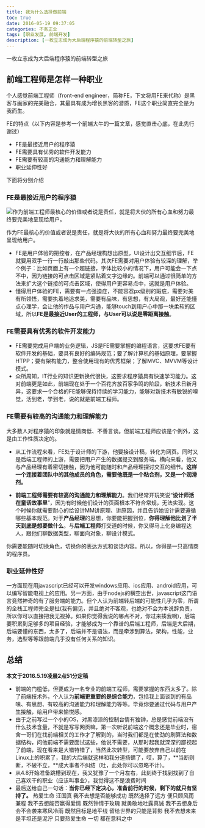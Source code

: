 ```yaml
---
title: 我为什么选择做前端
toc: true
date: 2016-05-19 09:37:05
categories: 不务正业
tags: [职业发展, 前端开发]
description: [一枚立志成为大后端程序猿的前端转型之旅]
---
```

一枚立志成为大后端程序猿的前端转型之旅
<!--more-->
## 前端工程师是怎样一种职业 ##

个人感觉前端工程师（front-end engineer，简称FE，下文将用FE来代称）是黑客与画家的完美融合，其最具有成为增长黑客的潜质，FE这个职业简直完全是为我而生。

FE的特点（以下内容是参考一个前端大牛的一篇文章，感觉直击心底，在此先行谢过）

- FE是最接近用户的程序猿
- FE需要具有优秀的软件开发能力
- FE需要有较高的沟通能力和理解能力
- 职业延伸性好

下面将分别介绍

### FE是最接近用户的程序猿 ###

![作为前端工程师最核心的价值或者说是责任，就是将大伙的所有心血和努力最终要完美地呈现给用户。](http://7xtj85.com1.z0.glb.clouddn.com/image/jpg/Front_end.png)

作为FE最核心的价值或者说是责任，就是将大伙的所有心血和努力最终要完美地呈现给用户。

- FE是用户体验的把控者，在产品经理构想出原型，UI设计出交互细节后，FE就要用双手一行一行敲出那些代码。其次FE需要对用户体验有较深的理解，举个例子：比如页面上有一个超链接，字体比较小的情况下，用户可能会一下点不中，因为链接的可点击区域是紧贴着文字边缘的。前端可以通过很简单的方法来扩大这个链接的可点击区域，使得用户更容易点中，这就是用户体验。
- 懂得用户体验的FE，需要有一点强迫症，不能容忍px级别的瑕疵，需要对美有所领悟，需要执着地追求美，需要有品味，有思想，有大局观，最好还能懂点心理学，会让他的作品与用户沟通，能够touch到用户心中那一块柔软的区域，所以**FE是最接近User的工程师，与User可以说是零距离接触**。

### FE需要具有优秀的软件开发能力 ###

- FE需要完成用户端的业务逻辑，JS是FE需要掌握的编程语言，这要求FE要有软件开发的基础，要具有良好的编码规范；要了解计算机的基础原理，要掌握HTPP；要有架构能力，整合使用现有的优秀框架；了解MVC、MVVM等设计模式。
- 众所周知，IT行业的知识更新换代很快，这要求程序猿具有快速学习能力。这对前端更是如此，前端现在处于一个百花齐放百家争鸣的阶段，新技术日新月异，这要求一个合格的FE能够保持持续的学习能力，能够对新技术有敏锐的嗅觉，活到老，学到老，说的就是前端工程师。

### FE需要有较高的沟通能力和理解能力 ###

大多数人对程序猿的印象就是情商低、不善言谈。但前端工程师应该是个例外，这是由工作性质决定的。

- 从工作流程来看，FE处于设计师的下游，他要接设计稿，转化为网页。同时又是后端工程师的上游，需要把用户产生的数据提交到服务端。横向来看，他又与产品经理有着密切接触，因为他可能随时和产品经理探讨交互的细节。**这样一个连接着团队中的其他成员的角色，需要他既是一个粘合剂，又是一个润滑剂。**

- **前端工程师需要有较高的沟通能力和理解能力**。我们经常开玩笑说“<strong>设计师活在童话故事里</strong>”，因为有时候他们设计的页面根本不符合常规，无法实现。这个时候你就需要耐心的给设计MM讲原理、讲原因，并且告诉她设计需要遵循哪些基本规范。对于<strong>产品经理</strong>的思想，你要能把握到位，**你得理解他比划了半天到底是想要做什么**。与<strong>后端工程师</strong>打交道的时候，你又得马上化身编程达人，跟他们聊数据类型，聊面向对象，聊设计模式。

你需要能随时切换角色，切换你的表达方式和谈话内容。所以，你得是一只高情商的程序员。

### 职业延伸性好 ###

一方面现在用javascript已经可以开发windows应用、ios应用、android应用，可以编写智能电视上的应用。另一方面，由于nodejs的横空出世，javascript这门语言竟然神奇的有了服务端的能力。但个人认为前端转后端的可能性几乎为零，所谓的全栈工程师完全是扯(我有偏见，并且绝对不客观，也绝对不会为本说辞负责，所以你可以直接把我无视掉。如果你觉得我说的哪点不对，你过来揍我啊)，后端要积累到足够多的项目经验，才能够成为一个靠谱的后端工程师，后端是大后期，后端要懂的东西，太多了，后端并不是语法，而是牵涉到算法，架构，性能，业务，选型等等跟前端几乎没有任何关系的知识。

## 总结 ##

**本文于2016.5.19凌晨2点51分定稿**

- 前端的门槛低，但要成为一名专业的前端工程师，需要掌握的东西太多了。除了前端技术外，个人认为**前端更重要的是综合能力**，包括我上面谈到的有品味、有思想、有较高的沟通能力和理解能力等等。毕竟你要通过代码与用户产生接触，给用户带来愉悦感。
- 由于之前写过一个小的OS，对黑漆漆的控制台情有独钟，总是感觉前端没有什么技术含量，不就是写写网页嘛，第一次听说前端这个概念还是毕业时，宿舍一哥们在找前端相关的工作才了解到的，当时我们都是在使劲的刷算法和数据结构，问他前端不需要面试这些，他说不需要，从那时起我就深深的鄙视起了前端，现在看来是大错特错了，当然此次转型，可能要放弃自己以前在Linux上的积累了，我的大后端就这样和我分道扬镳了，哎，算了，**当断则断，不破不立，**成大事者不纠结（吐，此处你可以忽略不计）。
- 从4.8开始准备跳槽到现在，我又犹豫了一个月左右，此刻终于找到找到了自己喜欢干的职业（应该叫事业），我觉得这不是浪费时间
- 最后送给自己一句话：**当你已经下定决心，准备前行的时候，剩下的就只有坚持了。**
	热爱生命 
	汪国真 
	我不去想是否能够成功 
	既然选择了远方 
	便只顾风雨兼程 
	我不去想能否赢得爱情 
	既然钟情于玫瑰 
	就勇敢地吐露真诚 
	我不去想身后会不会袭来寒风冷雨 
	既然目标是地平线 
	留给世界的只能是背影 
	我不去想未来是平坦还是泥泞 
	只要热爱生命 
	一切
	都在意料之中


